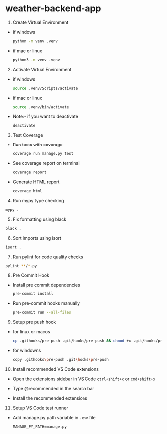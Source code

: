 # weather-backend-app

1. Create Virtual Environment

- if windows

  ```bash
  python -m venv .venv
  ```

- if mac or linux

  ```bash
  python3 -m venv .venv
  ```

2. Activate Virtual Environment

- if windows

  ```bash
  source .venv/Scripts/activate
  ```

- if mac or linux

  ```bash
  source .venv/bin/activate
  ```

- Note:- if you want to deactivate

  ```bash
  deactivate
  ```

3. Test Coverage

- Run tests with coverage

  ```sh
  coverage run manage.py test
  ```

- See coverage report on terminal

  ```sh
  coverage report
  ```

- Generate HTML report

  ```sh
  coverage html
  ```

4. Run mypy type checking

  ```sh
  mypy .
  ```

5. Fix formatting using black

  ```sh
  black .
  ```

6. Sort imports using isort

  ```sh
  isort .
  ```

7. Run pylint for code quality checks

  ```sh
  pylint **/*.py
  ```

8. Pre Commit Hook

- Install pre commit dependencies

  ```sh
  pre-commit install
  ```

- Run pre-commit hooks manually

  ```sh
  pre-commit run --all-files
  ```

9. Setup pre push hook

- for linux or macos

  ```sh
  cp .githooks/pre-push .git/hooks/pre-push && chmod +x .git/hooks/pre-push
  ```

- for windowns

  ```sh
  copy .githooks\pre-push .git\hooks\pre-push
  ```

10. Install recommended VS Code extensions

- Open the extensions sidebar in VS Code `ctrl+shift+x` or `cmd+shift+x`

- Type @recommended in the search bar

- Install the recommended extensions

11. Setup VS Code test runner

- Add manage.py path variable in `.env` file

  ```env
  MANAGE_PY_PATH=manage.py
  ```
